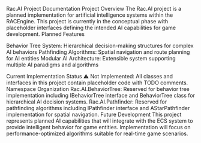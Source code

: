 Rac.AI Project Documentation
Project Overview
The Rac.AI project is a planned implementation for artificial intelligence systems within the RACEngine. This project is currently in the conceptual phase with placeholder interfaces defining the intended AI capabilities for game development.
Planned Features

Behavior Tree System: Hierarchical decision-making structures for complex AI behaviors
Pathfinding Algorithms: Spatial navigation and route planning for AI entities
Modular AI Architecture: Extensible system supporting multiple AI paradigms and algorithms

Current Implementation Status
⚠️ Not Implemented: All classes and interfaces in this project contain placeholder code with TODO comments.
Namespace Organization
Rac.AI.BehaviorTree: Reserved for behavior tree implementation including IBehaviorTree interface and BehaviorTree class for hierarchical AI decision systems.
Rac.AI.Pathfinder: Reserved for pathfinding algorithms including IPathfinder interface and AStarPathfinder implementation for spatial navigation.
Future Development
This project represents planned AI capabilities that will integrate with the ECS system to provide intelligent behavior for game entities. Implementation will focus on performance-optimized algorithms suitable for real-time game scenarios.